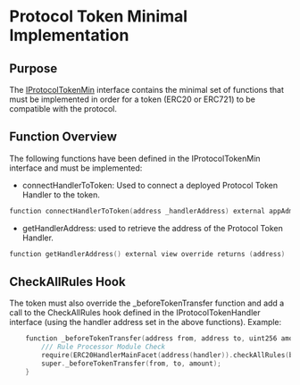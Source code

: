 # Protocol Token Minimal Implementation

## Purpose

The [IProtocolTokenMin](../../../../src/client/token/IProtocolTokenMin.sol) interface contains the minimal set of functions that must be implemented in order for a token (ERC20 or ERC721) to be compatible with the protocol.

## Function Overview

The following functions have been defined in the IProtocolTokenMin interface and must be implemented:

- connectHandlerToToken: Used to connect a deployed Protocol Token Handler to the token.

```c
function connectHandlerToToken(address _handlerAddress) external appAdministratorOnly(appManagerAddress)
```

- getHandlerAddress: used to retrieve the address of the Protocol Token Handler.

```c
function getHandlerAddress() external view override returns (address)
```

## CheckAllRules Hook

The token must also override the _beforeTokenTransfer function and add a call to the CheckAllRules hook defined in the IProtocolTokenHandler interface (using the handler address set in the above functions).
Example:

```c
    function _beforeTokenTransfer(address from, address to, uint256 amount) internal override whenNotPaused {
        /// Rule Processor Module Check
        require(ERC20HandlerMainFacet(address(handler)).checkAllRules(balanceOf(from), balanceOf(to), from, to, _msgSender(), amount));
        super._beforeTokenTransfer(from, to, amount);
    }
```